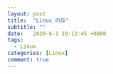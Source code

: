 ```yaml
---
layout: post
title:  "Linux 内存"
subtitle: ""
date:   2020-6-1 19:13:45 +0800
tags:
  - Linux
categories: [Linux]
comment: true
---
```


